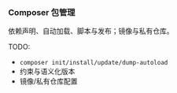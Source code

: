 ### Composer 包管理

依赖声明、自动加载、脚本与发布；镜像与私有仓库。

TODO:
- `composer init/install/update/dump-autoload`
- 约束与语义化版本
- 镜像/私有仓库配置

